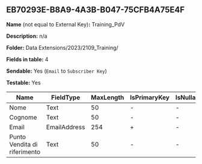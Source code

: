 ## EB70293E-B8A9-4A3B-B047-75CFB4A75E4F

**Name** (not equal to External Key)**:** Training_PdV

**Description:** n/a

**Folder:** Data Extensions/2023/2109_Training/

**Fields in table:** 4

**Sendable:** Yes (`Email` to `Subscriber Key`)

**Testable:** Yes

| Name | FieldType | MaxLength | IsPrimaryKey | IsNullable | DefaultValue |
| --- | --- | --- | --- | --- | --- |
| Nome | Text | 50 | - | - |  |
| Cognome | Text | 50 | - | - |  |
| Email | EmailAddress | 254 | + | - |  |
| Punto Vendita di riferimento | Text | 50 | - | - |  |
